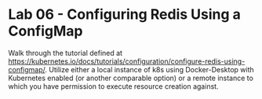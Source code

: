 # Lab 06 - Configuring Redis Using a ConfigMap

Walk through the tutorial defined at https://kubernetes.io/docs/tutorials/configuration/configure-redis-using-configmap/. Utilize either a local instance of k8s using Docker-Desktop with Kubernetes enabled (or another comparable option) or a remote instance to which you have permission to execute resource creation against.